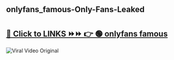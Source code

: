 
 ## onlyfans_famous-Only-Fans-Leaked

# <h2><a href="https://clipsfans.com/onlyfans_famous&ref=git">🔗 Click to LINKS ⏩⏩ 👉 🟢 onlyfans famous </a></h2>

<a href="https://clipsfans.com/onlyfans_famous&ref=git" rel="nofollow" data-target="animated-image.originalLink"><img src="https://i.ibb.co.com/xMMVF88/686577567.gif" alt="Viral Video Original" style="max-width: 100%; display: inline-block;" data-target="animated-image.originalImage"></a>
